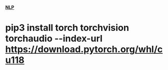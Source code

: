 
[__NLP__](https://gunenkov.notion.site/NLP-5-b115fc07b59a40e88ead62ec216e0ab3)

# pip3 install torch torchvision torchaudio --index-url https://download.pytorch.org/whl/cu118
